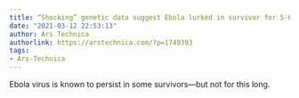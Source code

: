 ```yaml
---
title: “Shocking” genetic data suggest Ebola lurked in survivor for 5-6 years
date: "2021-03-12 22:53:13"
author: Ars Technica
authorlink: https://arstechnica.com/?p=1749393
tags:
- Ars-Technica
---
```

Ebola virus is known to persist in some survivors—but not for this long. 